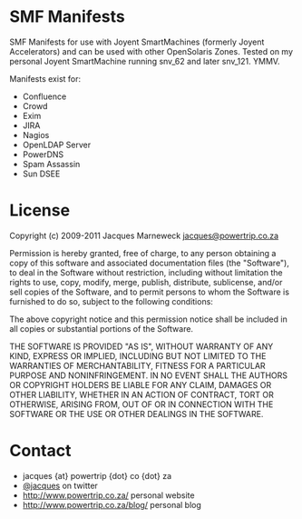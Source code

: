 SMF Manifests
=============

SMF Manifests for use with Joyent SmartMachines (formerly Joyent Accelerators)
and can be used with other OpenSolaris Zones.  Tested on my personal
Joyent SmartMachine running snv_62 and later snv_121.  YMMV.

Manifests exist for:

 * Confluence
 * Crowd
 * Exim
 * JIRA
 * Nagios
 * OpenLDAP Server
 * PowerDNS
 * Spam Assassin
 * Sun DSEE

License
=======

Copyright (c) 2009-2011 Jacques Marneweck <jacques@powertrip.co.za>

Permission is hereby granted, free of charge, to any person obtaining a copy
of this software and associated documentation files (the "Software"), to deal
in the Software without restriction, including without limitation the rights
to use, copy, modify, merge, publish, distribute, sublicense, and/or sell
copies of the Software, and to permit persons to whom the Software is
furnished to do so, subject to the following conditions:

The above copyright notice and this permission notice shall be included in
all copies or substantial portions of the Software.

THE SOFTWARE IS PROVIDED "AS IS", WITHOUT WARRANTY OF ANY KIND, EXPRESS OR
IMPLIED, INCLUDING BUT NOT LIMITED TO THE WARRANTIES OF MERCHANTABILITY,
FITNESS FOR A PARTICULAR PURPOSE AND NONINFRINGEMENT. IN NO EVENT SHALL THE
AUTHORS OR COPYRIGHT HOLDERS BE LIABLE FOR ANY CLAIM, DAMAGES OR OTHER
LIABILITY, WHETHER IN AN ACTION OF CONTRACT, TORT OR OTHERWISE, ARISING FROM,
OUT OF OR IN CONNECTION WITH THE SOFTWARE OR THE USE OR OTHER DEALINGS IN
THE SOFTWARE.

Contact
=======

 * jacques {at} powertrip {dot} co {dot} za
 * [@jacques](http://twitter.com/jacques) on twitter
 * <http://www.powertrip.co.za/> personal website
 * <http://www.powertrip.co.za/blog/> personal blog
